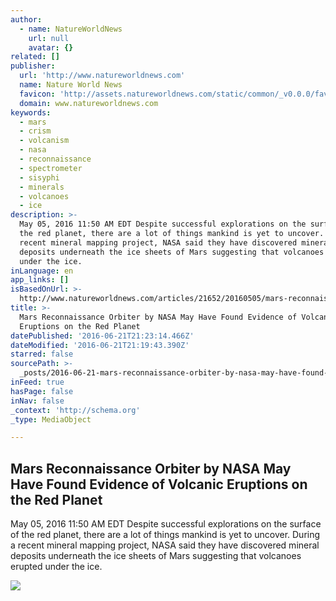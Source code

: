 ```yaml
---
author:
  - name: NatureWorldNews
    url: null
    avatar: {}
related: []
publisher:
  url: 'http://www.natureworldnews.com'
  name: Nature World News
  favicon: 'http://assets.natureworldnews.com/static/common/_v0.0.0/favicon.ico'
  domain: www.natureworldnews.com
keywords:
  - mars
  - crism
  - volcanism
  - nasa
  - reconnaissance
  - spectrometer
  - sisyphi
  - minerals
  - volcanoes
  - ice
description: >-
  May 05, 2016 11:50 AM EDT Despite successful explorations on the surface of
  the red planet, there are a lot of things mankind is yet to uncover. During a
  recent mineral mapping project, NASA said they have discovered mineral
  deposits underneath the ice sheets of Mars suggesting that volcanoes erupted
  under the ice.
inLanguage: en
app_links: []
isBasedOnUrl: >-
  http://www.natureworldnews.com/articles/21652/20160505/mars-reconnaissance-orbiter-by-nasa-may-have-found-evidence-of-volcanic-eruptions-on-the-red-planet.htm
title: >-
  Mars Reconnaissance Orbiter by NASA May Have Found Evidence of Volcanic
  Eruptions on the Red Planet
datePublished: '2016-06-21T21:23:14.466Z'
dateModified: '2016-06-21T21:19:43.390Z'
starred: false
sourcePath: >-
  _posts/2016-06-21-mars-reconnaissance-orbiter-by-nasa-may-have-found-evidence.md
inFeed: true
hasPage: false
inNav: false
_context: 'http://schema.org'
_type: MediaObject

---
```

<article style=""><h1>Mars Reconnaissance Orbiter by NASA May Have Found Evidence of Volcanic Eruptions on the Red Planet</h1><p>May 05, 2016 11:50 AM EDT Despite successful explorations on the surface of the red planet, there are a lot of things mankind is yet to uncover. During a recent mineral mapping project, NASA said they have discovered mineral deposits underneath the ice sheets of Mars suggesting that volcanoes erupted under the ice.</p><img src="http://images.natureworldnews.com/data/thumbs/full/24829/600/0/0/0/planet-mars-shows-signs-of-liquid-water.jpg" /></article>